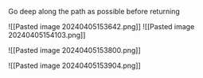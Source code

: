 Go deep along the path as possible before returning

![[Pasted image 20240405153642.png]]
![[Pasted image 20240405154103.png]]

![[Pasted image 20240405153800.png]]

![[Pasted image 20240405153904.png]]